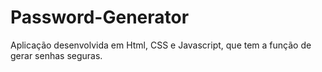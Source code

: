 # Password-Generator
Aplicação desenvolvida em Html, CSS e Javascript, que tem a função de gerar senhas seguras.
